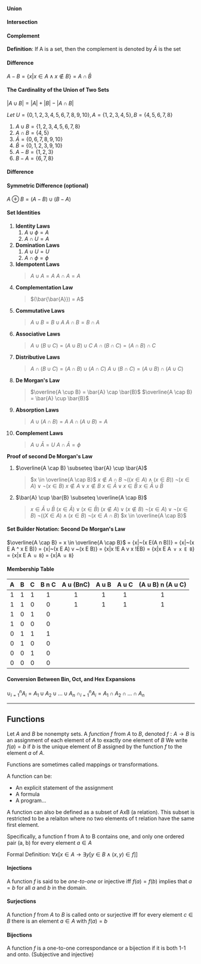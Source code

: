 #### Union

#### Intersection

#### Complement
**Definition**: If A is a set, then the complement is denoted by $\bar{A}$ is the set 

#### Difference
$A-B = \{x | x \in A \land x \notin B\} = A \cap \bar{B}$

#### The Cardinality of the Union of Two Sets 
$|A \cup B| = |A| + |B| - |A \cap B|$

$Let~U = \{0,1,2,3,4,5,6,7,8,9,10\}, A = \{1,2,3,4,5\}, B = \{4,5,6,7,8\}$
1. $A \cup B = \{1,2,3,4,5,6,7,8\}$
2. $A \cap B = \{4,5\}$
3. $\bar{A} = \{0,6,7,8,9,10\}$
4. $\bar{B} = \{0,1,2,3,9,10\}$
5. $A-B = \{1,2,3\}$
6. $B-A = \{6,7,8\}$


#### Difference

#### Symmetric Difference (optional)
$A \oplus B = (A-B) \cup (B-A)$

#### Set Identities
1. **Identity Laws**
    1. $A \cup \phi = A$ 
    2. $A \cap U = A$
2. **Domination Laws**
    1. $A \cup U = U$
    2. $A \cap \phi = \phi$
3. **Idempotent Laws**
    > $A \cup A = A$
    $A \cap A = A$
4. **Complementation Law**
    > $(\bar{\bar{A}}) = A$
5. **Commutative Laws**
    > $A \cup B = B \cup A$ 
    $A \cap B = B \cap A$
6. **Associative Laws**
    > $A \cup (B \cup C) = (A \cup B) \cup C$
    $A \cap (B \cap C) = (A \cap B) \cap C$
7. **Distributive Laws**
    > $A \cap (B \cup C) = (A \cap B) \cup (A \cap C)$
    $A \cup (B \cap C) = (A \cup B) \cap (A \cup C)$
8. **De Morgan's Law**
    > $\overline{A \cup B} = \bar{A} \cap \bar{B}$
    $\overline{A \cap B} = \bar{A} \cup \bar{B}$
9. **Absorption Laws**
    > $A \cup (A \cap B) = A$
    $A \cap (A \cup B) = A$ 
1.  **Complement Laws**
    > $A \cup \bar{A} = U$
    $A \cap \bar{A} = \phi$

**Proof of second De Morgan's Law**
1. $\overline{A \cap B} \subseteq \bar{A} \cup \bar{A}$
    > $x \in \overline{A \cap B}$
    $x \notin A \cap B$
    $\neg((x \in A) \land (x \in B))$
    $\neg(x \in A) \vee \neg(x \in B)$
    $x \notin A \vee x \notin B$
    $x \in \bar{A} \vee x \in \bar{B}$
    $x \in \bar{A} \cup \bar{B}$
2. $\bar{A} \cup \bar{B} \subseteq \overline{A \cap B}$
    > $x \in \bar{A} \cup \bar{B}$
    $(x \in \bar{A}) \vee (x \in \bar{B})$
    $(x \notin A) \vee (x \notin B)$
    $\neg(x \in A) \vee\neg(x \in B)$
    $\neg((X \in A) \land (x \in B)$
    $\neg(x \in A \cap B)$
    $x \in \overline{A \cap B}$

#### Set Builder Notation: Second De Morgan's Law
$\overline{A \cap B} = x \in \overline{A \cap B}$
= {x|~(x E(A n B))}
= {x|~(x E A ^ x E B)}
= {x|~(x E A) v ~(x E B)}
= {x|x !E A v x !EB}
= {x|x E A` v x E B`}
= {x|x E A` u B`}
= {x|A` u B`}

#### Membership Table

| A | B | C | B n C | A u (BnC) | A u B | A u C | (A u B) n (A u C) |
|:-:|:-:|:-:|:-----:|:---------:|:-----:|:-----:|:-----------------:|
| 1 | 1 | 1 | 1     | 1         | 1     | 1     | 1                 |
| 1 | 1 | 0 | 0     | 1         | 1     | 1     | 1
| 1 | 0 | 1 | 0     | 
| 1 | 0 | 0 | 0     |
| 0 | 1 | 1 | 1     |
| 0 | 1 | 0 | 0     |
| 0 | 0 | 1 | 0     |
| 0 | 0 | 0 | 0     |

#### Conversion Between Bin, Oct, and Hex Expansions
$\cup^n_{i=1} A_i = A_1 \cup A_2 \cup ... \cup A_n$
$\cap^n_{i=1} A_i = A_1 \cap A_2 \cap ... \cap A_n$

---

## Functions 
Let $A$ and $B$ be nonempty sets. A *function* $f$ from $A$ to $B$, denoted $f: A\to B$ is an assignment of each element of $A$ to exactly one element of $B$ We write $f(a) = b$ if $b$ is the unique element of $B$ assigned by the function $f$ to the element $a$ of $A$. 

Functions are sometimes called mappings or transformations. 

A function can be:
- An explicit statement of the assignment 
- A formula
- A program...

A function can also be defined as a subset of AxB (a relation). This subset is restricted to be a relaiton where no two elements of t relation have the same first element. 

Specifically, a function f from A to B contains one, and only one ordered pair (a, b) for every element $a\in A$

Formal Definition:
$\forall x\big[x\in A \to \exists y[ y \in B \land (x,y) \in f]\big]$

#### Injections 
A function $f$ is said to be *one-to-one* or injective iff $f(a) = f(b)$ implies that $a = b$ for all $a$ and $b$ in the domain.

#### Surjections 
A function $f$ from $A$ to $B$ is called onto or surjective iff for every element $c \in B$ there is an element $a \in A$ with $f(a) = b$

#### Bijections 
A function $f$ is a one-to-one correspondance or a bijection if it is both 1-1 and onto. (Subjective and injective)